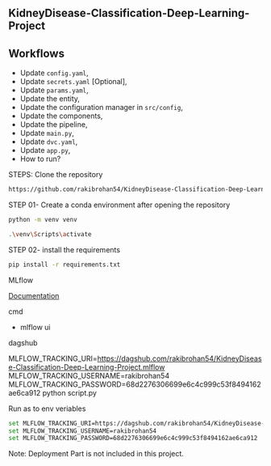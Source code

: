 ## KidneyDisease-Classification-Deep-Learning-Project


## Workflows

- Update `config.yaml`,  
- Update `secrets.yaml` [Optional],  
- Update `params.yaml`,  
- Update the entity,  
- Update the configuration manager in `src/config`,  
- Update the components,  
- Update the pipeline,  
- Update `main.py`,  
- Update `dvc.yaml`,  
- Update `app.py`,  
- How to run?


STEPS:
Clone the repository
```bash
https://github.com/rakibrohan54/KidneyDisease-Classification-Deep-Learning-Project.git
```
STEP 01- Create a conda environment after opening the repository
```bash
python -m venv venv
```


```bash
.\venv\Scripts\activate
```

STEP 02- install the requirements
```bash
pip install -r requirements.txt
```
MLflow

[Documentation](https://mlflow.org/docs/latest/index.html)

cmd
- mlflow ui

dagshub

MLFLOW_TRACKING_URI=https://dagshub.com/rakibrohan54/KidneyDisease-Classification-Deep-Learning-Project.mlflow
MLFLOW_TRACKING_USERNAME=rakibrohan54
MLFLOW_TRACKING_PASSWORD=68d2276306699e6c4c999c53f8494162ae6ca912
python script.py

Run as to env veriables

```bash
set MLFLOW_TRACKING_URI=https://dagshub.com/rakibrohan54/KidneyDisease-Classification-Deep-Learning-Project.mlflow
set MLFLOW_TRACKING_USERNAME=rakibrohan54
set MLFLOW_TRACKING_PASSWORD=68d2276306699e6c4c999c53f8494162ae6ca912
```


Note: Deployment Part is not included in this project.

